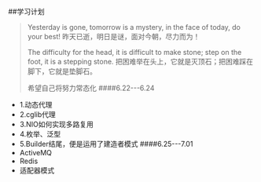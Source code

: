 ##学习计划
> Yesterday is gone, tomorrow is a mystery, in the face of today, do your best!
>昨天已逝，明日是谜，面对今朝，尽力而为！
>
>The difficulty for the head, it is difficult to make stone; step on the foot, it is a stepping stone.
>把困难举在头上，它就是灭顶石；把困难踩在脚下，它就是垫脚石。
>
>希望自己将努力常态化
####6.22---6.24
- 1.动态代理
- 2.cglib代理
- 3.NIO如何实现多路复用
- 4.枚举、泛型
- 5.Builder结尾，便是运用了建造者模式
####6.25---7.01
- ActiveMQ
- Redis
- 适配器模式